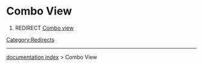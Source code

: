 # Combo View
1.  REDIRECT [Combo view](Combo_view.md)



[Category:Redirects](Category:Redirects.md)

---
[documentation index](../README.md) > Combo View
